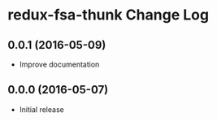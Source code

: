 # redux-fsa-thunk Change Log

## 0.0.1 (2016-05-09)

- Improve documentation

## 0.0.0 (2016-05-07)

- Initial release
